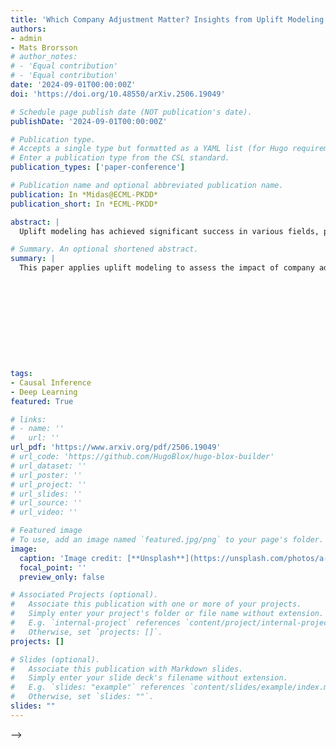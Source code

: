 ```yaml
---
title: 'Which Company Adjustment Matter? Insights from Uplift Modeling on Financial Health'
authors:
- admin
- Mats Brorsson
# author_notes:
# - 'Equal contribution'
# - 'Equal contribution'
date: '2024-09-01T00:00:00Z'
doi: 'https://doi.org/10.48550/arXiv.2506.19049'

# Schedule page publish date (NOT publication's date).
publishDate: '2024-09-01T00:00:00Z'

# Publication type.
# Accepts a single type but formatted as a YAML list (for Hugo requirements).
# Enter a publication type from the CSL standard.
publication_types: ['paper-conference']

# Publication name and optional abbreviated publication name.
publication: In *Midas@ECML-PKDD*
publication_short: In *ECML-PKDD*

abstract: |
  Uplift modeling has achieved significant success in various fields, particularly in online marketing. It is a method that primarily utilizes machine learning and deep learning to estimate individual treatment effects. This paper we apply uplift modeling to analyze the effect of company adjustment on their financial status, and we treat these adjustment as treatments or interventions in this study. Although there have been extensive studies and application regarding binary treatments, multiple treatments, and continuous treatments, company adjustment are often more complex than these scenarios, as they constitute a series of multiple time-dependent actions. The effect estimation of company adjustment needs to take into account not only individual treatment traits but also the temporal order of this series of treatments. This study collects a real-world data set about company financial statements and reported behavior in Luxembourg for the experiments. First, we use two meta-learners and three other well-known uplift models to analyze different company adjustment by simplifying the adjustment as binary treatments. Furthermore, we propose a new uplift modeling framework (MTDnet) to address the time-dependent nature of these adjustment, and the experimental result shows the necessity of considering the timing of these adjustment.

# Summary. An optional shortened abstract.
summary: |
  This paper applies uplift modeling to assess the impact of company adjustments on financial status, proposing a new framework (MTDnet) that accounts for the time-dependent nature of these actions and demonstrating that the timing of adjustments significantly influences their effectiveness.











tags:
- Causal Inference
- Deep Learning
featured: True

# links:
# - name: ''
#   url: ''
url_pdf: 'https://www.arxiv.org/pdf/2506.19049'
# url_code: 'https://github.com/HugoBlox/hugo-blox-builder'
# url_dataset: ''
# url_poster: ''
# url_project: ''
# url_slides: ''
# url_source: ''
# url_video: ''

# Featured image
# To use, add an image named `featured.jpg/png` to your page's folder. 
image:
  caption: 'Image credit: [**Unsplash**](https://unsplash.com/photos/a-bicycle-sign-lies-on-the-ground-4F4p30xJumE)'
  focal_point: ''
  preview_only: false

# Associated Projects (optional).
#   Associate this publication with one or more of your projects.
#   Simply enter your project's folder or file name without extension.
#   E.g. `internal-project` references `content/project/internal-project/index.md`.
#   Otherwise, set `projects: []`.
projects: []

# Slides (optional).
#   Associate this publication with Markdown slides.
#   Simply enter your slide deck's filename without extension.
#   E.g. `slides: "example"` references `content/slides/example/index.md`.
#   Otherwise, set `slides: ""`.
slides: ""
---
```


<!-- {{% callout note %}}
Click the *Cite* button above to demo the feature to enable visitors to import publication metadata into their reference management software.
{{% /callout %}}

{{% callout note %}}
Create your slides in Markdown - click the *Slides* button to check out the example.
{{% /callout %}}

Add the publication's **full text** or **supplementary notes** here. You can use rich formatting such as including [code, math, and images](https://docs.hugoblox.com/content/writing-markdown-latex/). --> -->
